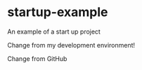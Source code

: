 # startup-example
An example of a start up project

Change from my development environment! 

Change from GitHub
